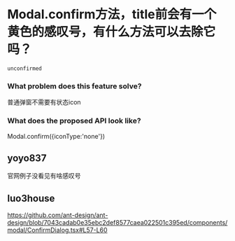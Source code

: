 # Modal.confirm方法，title前会有一个黄色的感叹号，有什么方法可以去除它吗？

`unconfirmed`

### What problem does this feature solve?

普通弹窗不需要有状态icon

### What does the proposed API look like?

Modal.confirm({iconType:'none'})

<!-- generated by ant-design-issue-helper. DO NOT REMOVE -->

## yoyo837

官网例子没看见有啥感叹号

## luo3house

https://github.com/ant-design/ant-design/blob/7043cadab0e35ebc2def8577caea022501c395ed/components/modal/ConfirmDialog.tsx#L57-L60
